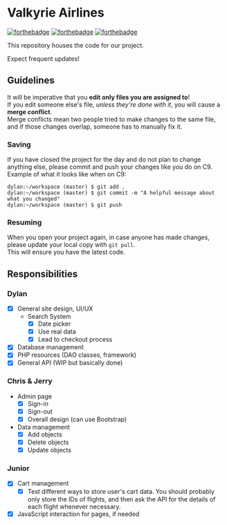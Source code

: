 # Valkyrie Airlines
[![forthebadge](https://forthebadge.com/images/badges/ages-12.svg)](https://forthebadge.com)
[![forthebadge](https://forthebadge.com/images/badges/uses-badges.svg)](https://forthebadge.com)
[![forthebadge](https://forthebadge.com/images/badges/you-didnt-ask-for-this.svg)](https://forthebadge.com)

This repository houses the code for our project.

Expect frequent updates!<br>

## Guidelines
It will be imperative that you **edit only files you are assigned to**!<br>
If you edit someone else's file, _unless they're done with it_, you will cause a **merge conflict**.<br>
Merge conflicts mean two people tried to make changes to the same file, and if those changes overlap, someone has to manually fix it.

### Saving
If you have closed the project for the day and do not plan to change anything else, please commit and push your changes like you do on C9.<br>
Example of what it looks like when on C9:
```console
dylan:~/workspace (master) $ git add .
dylan:~/workspace (master) $ git commit -m "A helpful message about what you changed"
dylan:~/workspace (master) $ git push
```

### Resuming
When you open your project again, in case anyone has made changes, please update your local copy with `git pull`.<br>
This will ensure you have the latest code.

## Responsibilities
### Dylan
- [x] General site design, UI/UX
  - Search System
    - [x] Date picker
    - [x] Use real data
    - [x] Lead to checkout process
- [x] Database management
- [x] PHP resources (DAO classes, framework)
- [x] General API (WIP but basically done)

### Chris & Jerry
- Admin page
  - [x] Sign-in
  - [x] Sign-out
  - [x] Overall design (can use Bootstrap)
- Data management
  - [x] Add objects
  - [x] Delete objects
  - [x] Update objects

### Junior
- [x] Cart management
  - [x] Test different ways to store user's cart data. You should probably only store the IDs of flights, and then ask the API for the details of each flight whenever necessary.
- [x] JavaScript interaction for pages, if needed